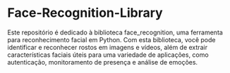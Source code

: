 # Face-Recognition-Library
Este repositório é dedicado à biblioteca face_recognition, uma ferramenta para reconhecimento facial em Python. Com esta biblioteca, você pode identificar e reconhecer rostos em imagens e vídeos, além de extrair características faciais úteis para uma variedade de aplicações, como autenticação, monitoramento de presença e análise de emoções.
